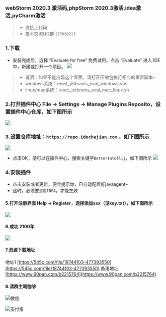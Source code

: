 ### webStorm 2020.3 激活码,phpStorm 2020.3激活,idea激活,pyCharm激活
>- 直接上代码
>- 技术交流QQ群 `277030213`
### 1.下载
- 安装完成后，选择 ”Evaluate for free“ 免费试用，点击 “Evaluate” 进入 IDE 中，新建或打开一个项目。
![](https://upload-images.jianshu.io/upload_images/1433350-5fc3b601fd6b04c6.png?imageMogr2/auto-orient/strip|imageView2/2/w/784/format/webp)
>- 说明：如果不能出现这个界面，请打开压缩包执行相应的重置脚本~
>- windows系统：reset_jetbrains_eval_windows.vbs 
>- linux/mac系统：reset_jetbrains_eval_mac_linux.sh
### 2.打开插件中心 File -> Settings -> Manage Plugins Reposito，设置插件中心仓库，如下图所示
![](https://upload-images.jianshu.io/upload_images/1433350-12b44d55f9eeb5db.png?imageMogr2/auto-orient/strip|imageView2/2/w/985/format/webp)
### 3.设置仓库地址：`https://repo.idechajian.com` ，如下图所示
![](https://upload-images.jianshu.io/upload_images/1433350-df66994c3a647016.png?imageMogr2/auto-orient/strip|imageView2/2/w/584/format/webp)
- 点击OK，便可以在插件中心，搜索关键字`BetterIntellij`，如下图所示
![](https://upload-images.jianshu.io/upload_images/1433350-eed4a08140ba1607.png?imageMogr2/auto-orient/strip|imageView2/2/w/983/format/webp)
### 4.安装插件
- 点击安装或者更新，便会提示你，已自动配置好javaagent~
- 这时，必须要`重启IDEA`，才能生效
#### 5.打开注册界面 Help -> Register，选择添加xxx（见key.txt），如下图所示
![](https://upload-images.jianshu.io/upload_images/1433350-3e1e267ae1af57e8.png?imageMogr2/auto-orient/strip|imageView2/2/w/789/format/webp)
#### 6.成功 2100年
![](https://upload-images.jianshu.io/upload_images/1433350-d0c3f3432516e1cc.png?imageMogr2/auto-orient/strip|imageView2/2/w/802/format/webp)
#### 7.资源下载地址
地址1 [https://545c.com/file/18744103-477393550](https://545c.com/file/18744103-477393550)
备用地址 [https://www.90pan.com/b2215764](https://www.90pan.com/b2215764)
#### 8.请群主喝咖啡
![微信](https://upload-images.jianshu.io/upload_images/1433350-f0f6222092080d8c?imageMogr2/auto-orient/strip|imageView2/2/w/1079/format/webp)

![支付宝](https://p3-juejin.byteimg.com/tos-cn-i-k3u1fbpfcp/3894ca383e284cea9a3c7f37bde2d5a9~tplv-k3u1fbpfcp-zoom-1.image)

